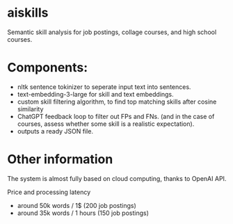 # aiskills
Semantic skill analysis for job postings, collage courses, and high school courses.

# Components:
- nltk sentence tokinizer to seperate input text into sentences.
- text-embedding-3-large for skill and text embeddings.
- custom skill filtering algorithm, to find top matching skills after cosine similarity
- ChatGPT feedback loop to filter out FPs and FNs. (and in the case of courses, assess whether some skill is a realistic expectation).
- outputs a ready JSON file.

# Other information
The system is almost fully based on cloud computing, thanks to OpenAI API.

Price and processing latency 
- around 50k words / 1$        (200 job postings)
- around 35k words / 1 hours   (150 job postings) 

